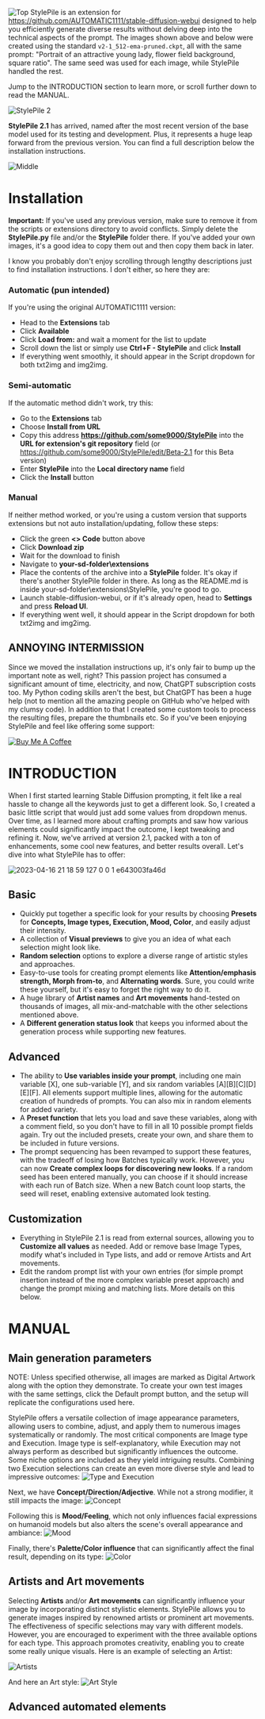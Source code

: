 ![Top](https://user-images.githubusercontent.com/17021558/232333865-604dbff8-de69-4eed-9b71-c2d8050243d1.png)
StylePile is an extension for https://github.com/AUTOMATIC1111/stable-diffusion-webui designed to help you efficiently generate diverse results without delving deep into the technical aspects of the prompt. The images shown above and below were created using the standard `v2-1_512-ema-pruned.ckpt`, all with the same prompt: "Portrait of an attractive young lady, flower field background, square ratio". The same seed was used for each image, while StylePile handled the rest.

Jump to the INTRODUCTION section to learn more, or scroll further down to read the MANUAL.

![StylePile 2](https://user-images.githubusercontent.com/17021558/232105621-006ac476-b769-478e-b4fa-bc7e60f35711.svg)

**StylePile 2.1** has arrived, named after the most recent version of the base model used for its testing and development. Plus, it represents a huge leap forward from the previous version. You can find a full description below the installation instructions.

![Middle](https://user-images.githubusercontent.com/17021558/232378508-f4a702ba-6179-4f7c-9cc2-5354030b3875.png)

# Installation
**Important:** If you've used any previous version, make sure to remove it from the scripts or extensions directory to avoid conflicts. Simply delete the **StylePile.py** file and/or the **StylePile** folder there. If you've added your own images, it's a good idea to copy them out and then copy them back in later.

I know you probably don't enjoy scrolling through lengthy descriptions just to find installation instructions. I don't either, so here they are:

### Automatic (pun intended)
If you're using the original AUTOMATIC1111 version:
+ Head to the **Extensions** tab
+ Click **Available**
+ Click **Load from:** and wait a moment for the list to update
+ Scroll down the list or simply use **Ctrl+F - StylePile** and click **Install**
+ If everything went smoothly, it should appear in the Script dropdown for both txt2img and img2img.

### Semi-automatic
If the automatic method didn't work, try this:
+ Go to the **Extensions** tab
+ Choose **Install from URL**
+ Copy this address **https://github.com/some9000/StylePile** into the **URL for extension's git repository** field (or https://github.com/some9000/StylePile/edit/Beta-2.1 for this Beta version)
+ Enter **StylePile** into the **Local directory name** field
+ Click the **Install** button

### Manual
If neither method worked, or you're using a custom version that supports extensions but not auto installation/updating, follow these steps:
+ Click the green **<> Code** button above
+ Click **Download zip**
+ Wait for the download to finish
+ Navigate to **your-sd-folder\extensions**
+ Place the contents of the archive into a **StylePile** folder. It's okay if there's another StylePile folder in there. As long as the README.md is inside your-sd-folder\extensions\StylePile, you're good to go.
+ Launch stable-diffusion-webui, or if it's already open, head to **Settings** and press **Reload UI**.
+ If everything went well, it should appear in the Script dropdown for both txt2img and img2img.

## ANNOYING INTERMISSION
Since we moved the installation instructions up, it's only fair to bump up the important note as well, right? This passion project has consumed a significant amount of time, electricity, and now, ChatGPT subscription costs too. My Python coding skills aren't the best, but ChatGPT has been a huge help (not to mention all the amazing people on GitHub who've helped with my clumsy code). In addition to that I created some custom tools to process the resulting files, prepare the thumbnails etc. So if you've been enjoying StylePile and feel like offering some support:

<a href="https://www.buymeacoffee.com/some9000" target="_blank"><img src="https://www.buymeacoffee.com/assets/img/guidelines/download-assets-1.svg" alt="Buy Me A Coffee"></a>

# INTRODUCTION
When I first started learning Stable Diffusion prompting, it felt like a real hassle to change all the keywords just to get a different look. So, I created a basic little script that would just add some values from dropdown menus. Over time, as I learned more about crafting prompts and saw how various elements could significantly impact the outcome, I kept tweaking and refining it. Now, we've arrived at version 2.1, packed with a ton of enhancements, some cool new features, and better results overall. Let's dive into what StylePile has to offer:

![2023-04-16 21 18 59 127 0 0 1 e643003fa46d](https://user-images.githubusercontent.com/17021558/232333485-d8378243-6716-447f-9cff-7112fdb388e7.png)

## Basic
- Quickly put together a specific look for your results by choosing **Presets** for **Concepts, Image types, Execution, Mood, Color**, and easily adjust their intensity.
- A collection of **Visual previews** to give you an idea of what each selection might look like.
- **Random selection** options to explore a diverse range of artistic styles and approaches.
- Easy-to-use tools for creating prompt elements like **Attention/emphasis strength, Morph from-to**, and **Alternating words**. Sure, you could write these yourself, but it's easy to forget the right way to do it.
- A huge library of **Artist names** and **Art movements** hand-tested on thousands of images, all mix-and-matchable with the other selections mentioned above.
- A **Different generation status look** that keeps you informed about the generation process while supporting new features.
## Advanced
- The ability to **Use variables inside your prompt**, including one main variable [X], one sub-variable [Y], and six random variables [A][B][C][D][E][F]. All elements support multiple lines, allowing for the automatic creation of hundreds of prompts. You can also mix in random elements for added variety.
- A **Preset function** that lets you load and save these variables, along with a comment field, so you don't have to fill in all 10 possible prompt fields again. Try out the included presets, create your own, and share them to be included in future versions.
- The prompt sequencing has been revamped to support these features, with the tradeoff of losing how Batches typically work. However, you can now **Create complex loops for discovering new looks**. If a random seed has been entered manually, you can choose if it should increase with each run of Batch size. When a new Batch count loop starts, the seed will reset, enabling extensive automated look testing.

## Customization
- Everything in StylePile 2.1 is read from external sources, allowing you to **Customize all values** as needed. Add or remove base Image Types, modify what's included in Type lists, and add or remove Artists and Art movements.
- Edit the random prompt list with your own entries (for simple prompt insertion instead of the more complex variable preset approach) and change the prompt mixing and matching lists. More details on this below.

# MANUAL
## Main generation parameters
NOTE: Unless specified otherwise, all images are marked as Digital Artwork along with the option they demonstrate. To create your own test images with the same settings, click the Default prompt button, and the setup will replicate the configurations used here.

StylePile offers a versatile collection of image appearance parameters, allowing users to combine, adjust, and apply them to numerous images systematically or randomly. The most critical components are Image type and Execution. Image type is self-explanatory, while Execution may not always perform as described but significantly influences the outcome. Some niche options are included as they yield intriguing results. Combining two Execution selections can create an even more diverse style and lead to impressive outcomes:
![Type and Execution](https://user-images.githubusercontent.com/17021558/233005104-d5c0c865-5bc0-460c-823a-587a5bc385d0.jpg)

Next, we have **Concept/Direction/Adjective**. While not a strong modifier, it still impacts the image:
![Concept](https://user-images.githubusercontent.com/17021558/233006111-1506600d-88c5-48da-931c-ffdef344c640.jpg)

Following this is **Mood/Feeling**, which not only influences facial expressions on humanoid models but also alters the scene's overall appearance and ambiance:
![Mood](https://user-images.githubusercontent.com/17021558/233006642-115165ed-b3bc-470f-ba27-42683adc86a9.jpg)

Finally, there's **Palette/Color influence** that can significantly affect the final result, depending on its type:
![Color](https://user-images.githubusercontent.com/17021558/233007095-382ba754-406b-4896-9979-9f1ea5f42160.jpg)

## Artists and Art movements
Selecting **Artists** and/or **Art movements** can significantly influence your image by incorporating distinct stylistic elements. StylePile allows you to generate images inspired by renowned artists or prominent art movements. The effectiveness of specific selections may vary with different models. However, you are encouraged to experiment with the three available options for each type. This approach promotes creativity, enabling you to create some really unique visuals. Here is an example of selecting an Artist:

![Artists](https://user-images.githubusercontent.com/17021558/233011017-b86d48fd-a231-47b7-bb00-1148941397f5.jpg)

And here an Art style:
![Art Style](https://user-images.githubusercontent.com/17021558/233011066-b7fc2051-094f-4d4b-af90-2af0c17f7336.jpg)

## Advanced automated elements
